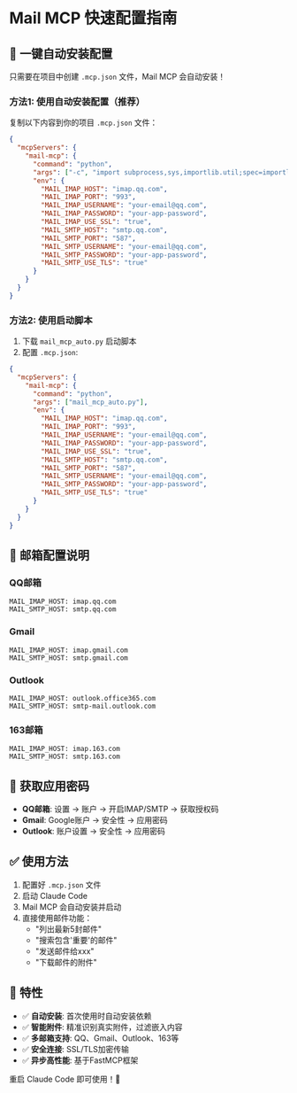 # Mail MCP 快速配置指南

## 🚀 一键自动安装配置

只需要在项目中创建 `.mcp.json` 文件，Mail MCP 会自动安装！

### 方法1: 使用自动安装配置（推荐）

复制以下内容到你的项目 `.mcp.json` 文件：

```json
{
  "mcpServers": {
    "mail-mcp": {
      "command": "python",
      "args": ["-c", "import subprocess,sys,importlib.util;spec=importlib.util.find_spec('mail_mcp');subprocess.check_call([sys.executable,'-m','pip','install','mail-mcp']) if spec is None else None;from mail_mcp.main import sync_main;sync_main()"],
      "env": {
        "MAIL_IMAP_HOST": "imap.qq.com",
        "MAIL_IMAP_PORT": "993",
        "MAIL_IMAP_USERNAME": "your-email@qq.com",
        "MAIL_IMAP_PASSWORD": "your-app-password", 
        "MAIL_IMAP_USE_SSL": "true",
        "MAIL_SMTP_HOST": "smtp.qq.com",
        "MAIL_SMTP_PORT": "587",
        "MAIL_SMTP_USERNAME": "your-email@qq.com",
        "MAIL_SMTP_PASSWORD": "your-app-password",
        "MAIL_SMTP_USE_TLS": "true"
      }
    }
  }
}
```

### 方法2: 使用启动脚本

1. 下载 `mail_mcp_auto.py` 启动脚本
2. 配置 `.mcp.json`:

```json
{
  "mcpServers": {
    "mail-mcp": {
      "command": "python",
      "args": ["mail_mcp_auto.py"],
      "env": {
        "MAIL_IMAP_HOST": "imap.qq.com",
        "MAIL_IMAP_PORT": "993",
        "MAIL_IMAP_USERNAME": "your-email@qq.com", 
        "MAIL_IMAP_PASSWORD": "your-app-password",
        "MAIL_IMAP_USE_SSL": "true",
        "MAIL_SMTP_HOST": "smtp.qq.com",
        "MAIL_SMTP_PORT": "587",
        "MAIL_SMTP_USERNAME": "your-email@qq.com",
        "MAIL_SMTP_PASSWORD": "your-app-password",
        "MAIL_SMTP_USE_TLS": "true"
      }
    }
  }
}
```

## 📧 邮箱配置说明

### QQ邮箱
```
MAIL_IMAP_HOST: imap.qq.com
MAIL_SMTP_HOST: smtp.qq.com
```

### Gmail  
```
MAIL_IMAP_HOST: imap.gmail.com
MAIL_SMTP_HOST: smtp.gmail.com
```

### Outlook
```
MAIL_IMAP_HOST: outlook.office365.com
MAIL_SMTP_HOST: smtp-mail.outlook.com
```

### 163邮箱
```
MAIL_IMAP_HOST: imap.163.com
MAIL_SMTP_HOST: smtp.163.com
```

## 🔐 获取应用密码

- **QQ邮箱**: 设置 → 账户 → 开启IMAP/SMTP → 获取授权码
- **Gmail**: Google账户 → 安全性 → 应用密码
- **Outlook**: 账户设置 → 安全性 → 应用密码

## ✅ 使用方法

1. 配置好 `.mcp.json` 文件
2. 启动 Claude Code 
3. Mail MCP 会自动安装并启动
4. 直接使用邮件功能：
   - "列出最新5封邮件"
   - "搜索包含'重要'的邮件" 
   - "发送邮件给xxx"
   - "下载邮件的附件"

## 🎯 特性

- ✅ **自动安装**: 首次使用时自动安装依赖
- ✅ **智能附件**: 精准识别真实附件，过滤嵌入内容
- ✅ **多邮箱支持**: QQ、Gmail、Outlook、163等
- ✅ **安全连接**: SSL/TLS加密传输
- ✅ **异步高性能**: 基于FastMCP框架

重启 Claude Code 即可使用！🚀